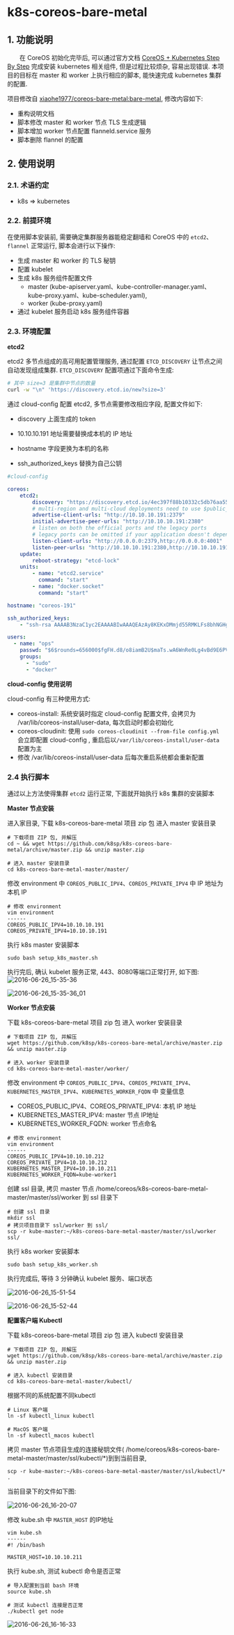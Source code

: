 # k8s-coreos-bare-metal

## 1. 功能说明

　　在 CoreOS 初始化完毕后, 可以通过官方文档 [CoreOS + Kubernetes Step By Step](https://coreos.com/kubernetes/docs/latest/getting-started.html) 完成安装 kubernetes 相关组件, 但是过程比较烦杂, 容易出现错误. 本项目的目标在 master 和 worker 上执行相应的脚本, 能快速完成 kubernetes 集群的配置.

项目修改自 [xiaohe1977/coreos-bare-metal:bare-metal](https://github.com/xiaohe1977/k8s-coreos-bare-metal), 修改内容如下:

- 重构说明文档
- 脚本修改 master 和 worker 节点 TLS 生成逻辑
- 脚本增加 worker 节点配置 flanneld.service 服务
- 脚本删除 flannel 的配置

## 2. 使用说明

### 2.1. 术语约定

- k8s => kubernetes

### 2.2. 前提环境

在使用脚本安装前, 需要确定集群服务器能稳定翻墙和 CoreOS 中的 `etcd2`、`flannel` 正常运行, 脚本会进行以下操作:

- 生成 master 和 worker 的 TLS 秘钥
- 配置 kubelet
- 生成 k8s 服务组件配置文件
  - master (kube-apiserver.yaml、kube-controller-manager.yaml、kube-proxy.yaml、kube-scheduler.yaml),
  - worker (kube-proxy.yaml)
- 通过 kubelet 服务启动 k8s 服务组件容器

### 2.3. 环境配置

__etcd2__

 etcd2 多节点组成的高可用配置管理服务, 通过配置 `ETCD_DISCOVERY` 让节点之间自动发现组成集群. `ETCD_DISCOVERY` 配置项通过下面命令生成:

```bash
# 其中 size=3 是集群中节点的数量
curl -w "\n" 'https://discovery.etcd.io/new?size=3'
```

通过 cloud-config 配置 etcd2, 多节点需要修改相应字段, 配置文件如下:

- discovery 上面生成的 token


- 10.10.10.191 地址需要替换成本机的 IP 地址
- hostname 字段更换为本机的名称
- ssh_authorized_keys 替换为自己公钥

```yaml
#cloud-config

coreos:
    etcd2:
        discovery: "https://discovery.etcd.io/4ec397f88b10332c5db76aa55a36767d"
        # multi-region and multi-cloud deployments need to use $public_ipv4
        advertise-client-urls: "http://10.10.10.191:2379"
        initial-advertise-peer-urls: "http://10.10.10.191:2380"
        # listen on both the official ports and the legacy ports
        # legacy ports can be omitted if your application doesn't depend on them
        listen-client-urls: "http://0.0.0.0:2379,http://0.0.0.0:4001"
        listen-peer-urls: "http://10.10.10.191:2380,http://10.10.10.191:7001"
    update:
        reboot-strategy: "etcd-lock"
    units:
        - name: "etcd2.service"
          command: "start"
        - name: "docker.socket"
          command: "start"

hostname: "coreos-191"

ssh_authorized_keys:
    - "ssh-rsa AAAAB3NzaC1yc2EAAAABIwAAAQEAzAy8KEKxDMmjd55RMKLFs8bhNGHgC+pvjbC7BOp4gibozfZAr84nWsfZPs44h1jMq0pX2qzGOpzGEN9RH/ALFCe/OixWkh+INnVTIr8scZr6M+3NzN+chBVGvmIAebUfhXrrP7pUXwK06T2MyT7HaDumfUiHF+n3vNIQTpsxnJA7lmx2IJvz6EujK9le75vJM19MsbUZDk61wuiqhbUZMwQEAKrWsvt9CPhqyHD2Ueul0cG/0fHqOXS/fw7Ikg29rUwdzRuYnvw6izuvBoaHF6nNxR+qSiVi3uyJdNox0/nd87OVvd0fE5xEz+xZ8aFwGyAZabo/KWgcMxk6WN0O1Q== lipeng@Megatron"

users:
  - name: "ops"
    passwd: "$6$rounds=656000$fgFH.d8/o8iamB2U$maTs.wA6WnRe0Lg4vBd9E6PVI9lsENftY5i4bmBCTSiu14WYNsRMg5dgKWJAdvKESC1Y1YvN4F3vYVqugc8Np/"
    groups:
      - "sudo"
      - "docker"
```

__cloud-config 使用说明__

cloud-config 有三种使用方式:

- coreos-install: 系统安装时指定 cloud-config 配置文件, 会拷贝为 /var/lib/coreos-install/user-data, 每次启动时都会初始化
- coreos-cloudinit: 使用 `sudo coreos-cloudinit --from-file config.yml` 会立即配置 cloud-config , 重启后以`/var/lib/coreos-install/user-data` 配置为主
- 修改 /var/lib/coreos-install/user-data 后每次重启系统都会重新配置

### 2.4 执行脚本

通过以上方法使得集群 `etcd2` 运行正常, 下面就开始执行 k8s 集群的安装脚本

__Master 节点安装__

进入家目录, 下载 k8s-coreos-bare-metal 项目 zip 包 进入 master 安装目录

```shell
# 下载项目 ZIP 包, 并解压
cd ~ && wget https://github.com/k8sp/k8s-coreos-bare-metal/archive/master.zip && unzip master.zip

# 进入 master 安装目录
cd k8s-coreos-bare-metal-master/master/
```

修改 environment 中 `COREOS_PUBLIC_IPV4`、`COREOS_PRIVATE_IPV4` 中 IP 地址为本机 IP

```shell
# 修改 environment
vim environment
------
COREOS_PUBLIC_IPV4=10.10.10.191
COREOS_PRIVATE_IPV4=10.10.10.191
```

执行 k8s master 安装脚本

```shell
sudo bash setup_k8s_master.sh
```

执行完后, 确认 kubelet 服务正常, 443、8080等端口正常打开, 如下图: ![2016-06-26_15-35-36](./img/2016-06-26_15-35-36.png) 

![2016-06-26_15-35-36_01](./img/2016-06-26_15-35-36_01.png)

__Worker 节点安装__

下载 k8s-coreos-bare-metal 项目 zip 包 进入 worker 安装目录

```shell
# 下载项目 ZIP 包, 并解压
wget https://github.com/k8sp/k8s-coreos-bare-metal/archive/master.zip && unzip master.zip

# 进入 worker 安装目录
cd k8s-coreos-bare-metal-master/worker/
```

修改 environment 中 `COREOS_PUBLIC_IPV4`、`COREOS_PRIVATE_IPV4`、`KUBERNETES_MASTER_IPV4`、`KUBERNETES_WORKER_FQDN` 中 变量信息

- COREOS_PUBLIC_IPV4、COREOS_PRIVATE_IPV4: 本机 IP 地址
- KUBERNETES_MASTER_IPV4: master 节点 IP地址
- KUBERNETES_WORKER_FQDN: worker 节点命名

```shell
# 修改 environment
vim environment
------
COREOS_PUBLIC_IPV4=10.10.10.212
COREOS_PRIVATE_IPV4=10.10.10.212
KUBERNETES_MASTER_IPV4=10.10.10.211
KUBERNETES_WORKER_FQDN=kube-worker1
```

创建 ssl 目录, 拷贝 master 节点 /home/coreos/k8s-coreos-bare-metal-master/master/ssl/worker 到 ssl 目录下

```shell
# 创建 ssl 目录
mkdir ssl
# 拷贝项目目录下 ssl/worker 到 ssl/
scp -r kube-master:~/k8s-coreos-bare-metal-master/master/ssl/worker ssl/
```

执行 k8s worker 安装脚本

```shell
sudo bash setup_k8s_worker.sh
```

执行完成后, 等待 3 分钟确认 kubelet 服务、端口状态

![2016-06-26_15-51-54](./img/2016-06-26_15-51-54.png)

![2016-06-26_15-52-44](./img/2016-06-26_15-52-44.png)

__配置客户端 Kubectl__

下载 k8s-coreos-bare-metal 项目 zip 包 进入 kubectl 安装目录

```shell
# 下载项目 ZIP 包, 并解压
wget https://github.com/k8sp/k8s-coreos-bare-metal/archive/master.zip && unzip master.zip

# 进入 kubectl 安装目录
cd k8s-coreos-bare-metal-master/kubectl/
```

根据不同的系统配置不同kubectl

```shell
# Linux 客户端
ln -sf kubectl_linux kubectl

# MacOS 客户端
ln -sf kubectl_macos kubectl
```

拷贝 master 节点项目生成的连接秘钥文件( /home/coreos/k8s-coreos-bare-metal-master/master/ssl/kubectl/*)到到当前目录,

```shell
scp -r kube-master:~/k8s-coreos-bare-metal-master/master/ssl/kubectl/* .
```

当前目录下的文件如下图:

![2016-06-26_16-20-07](./img/2016-06-26_16-20-07.png)

修改 kube.sh 中 `MASTER_HOST` 的IP地址

```shell
vim kube.sh
------
#! /bin/bash

MASTER_HOST=10.10.10.211
```

执行 kube.sh, 测试 kubectl 命令是否正常

```shell
# 导入配置到当前 bash 环境
source kube.sh

# 测试 kubectl 连接是否正常
./kubectl get node
```

![2016-06-26_16-16-33](./img/2016-06-26_16-16-33.png)